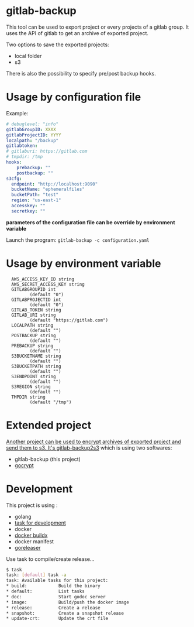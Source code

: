 # gitlab-backup

This tool can be used to export project or every projects of a gitlab group. It uses the API of gitlab to get an archive of exported project.

Two options to save the exported projects:

* local folder
* s3

There is also the possibility to specify pre/post backup hooks.

# Usage by configuration file


Example: 

```yaml
# debuglevel: "info"
gitlabGroupID: XXXX
gitlabProjectID: YYYY
localpath: "/backup"
gitlabtoken: 
# gitlaburi: https://gitlab.com
# tmpdir: /tmp
hooks:
    prebackup: ""
    postbackup: ""
s3cfg:
  endpoint: "http://localhost:9090"
  bucketName: "ephemeralfiles"
  bucketPath: "test"
  region: "us-east-1"
  accesskey: ""
  secretkey: ""
```

**parameters of the configuration file can be override by environment variable**

Launch the program: `gitlab-backup -c configuration.yaml`

# Usage by environment variable

```
  AWS_ACCESS_KEY_ID string
  AWS_SECRET_ACCESS_KEY string
  GITLABGROUPID int
         (default "0")
  GITLABPROJECTID int
         (default "0")
  GITLAB_TOKEN string
  GITLAB_URI string
         (default "https://gitlab.com")
  LOCALPATH string
         (default "")
  POSTBACKUP string
         (default "")
  PREBACKUP string
         (default "")
  S3BUCKETNAME string
         (default "")
  S3BUCKETPATH string
         (default "")
  S3ENDPOINT string
         (default "")
  S3REGION string
         (default "")
  TMPDIR string
         (default "/tmp")
```

# Extended project

[Another project can be used to encrypt archives of exported project and send them to s3. It's gitlab-backup2s3](https://github.com/sgaunet/gitlab-backup2s3) which is using two softwares:

* gitlab-backup (this project)
* [gocrypt](https://github.com/sgaunet/gocrypt)

# Development

This project is using :

* golang
* [task for development](https://taskfile.dev/#/)
* docker
* [docker buildx](https://github.com/docker/buildx)
* docker manifest
* [goreleaser](https://goreleaser.com/)

Use task to compile/create release...

```bash
$ task
task: [default] task -a
task: Available tasks for this project:
* build:            Build the binary
* default:          List tasks
* doc:              Start godoc server
* image:            Build/push the docker image
* release:          Create a release
* snapshot:         Create a snapshot release
* update-crt:       Update the crt file
```